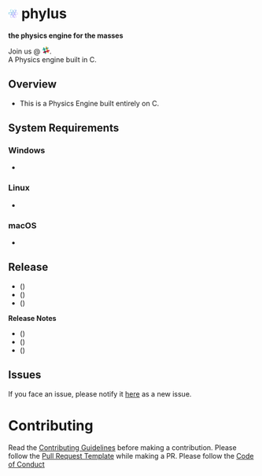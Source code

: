 # [<img src="./images/image.png" width=20 height=20></img>](https://github.com/phylus-alpha/phylus) **phylus**

**the physics engine for the masses**

Join us @ [<img src="./images/slack.png" width=15 height=15></img>](https://phylus.slack.com/).<br>
A Physics engine built in C.

## Overview

* This is a Physics Engine built entirely on C.

## System Requirements

### Windows

* 

### Linux

* 

### macOS

* 

## Release

* (<!--  -->)
* (<!--  -->)
* (<!--  -->)

**Release Notes**
* (<!--  -->)
* (<!--  -->)
* (<!--  -->)

<!-- mailto:vishal.27@gmail.com -->
<!-- mailto:aravind.1@outlook.com -->

## Issues

If you face an issue, please notify it [here](https://github.com/phylus-alpha/phylus/issues) as a new issue.

# Contributing

Read the [Contributing Guidelines](https://github.com/phylus-alpha/phylus/blob/master/CONTRIBUTING.md) before making a contribution. Please follow the [Pull Request Template](https://github.com/phylus-alpha/phylus/blob/master/PULL_REQUEST_TEMPLATE.md) while making a PR. Please follow the [Code of Conduct](https://github.com/phylus-alpha/phylus/blob/master/CODE_OF_CONDUCT.md)
